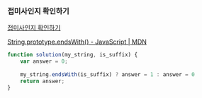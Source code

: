 ### 접미사인지 확인하기

[접미사인지 확인하기](https://school.programmers.co.kr/learn/courses/30/lessons/181908)

[String.prototype.endsWith() - JavaScript | MDN](https://developer.mozilla.org/ko/docs/Web/JavaScript/Reference/Global_Objects/String/endsWith)

```jsx
function solution(my_string, is_suffix) {
    var answer = 0;
    
    my_string.endsWith(is_suffix) ? answer = 1 : answer = 0
    return answer;
}
```